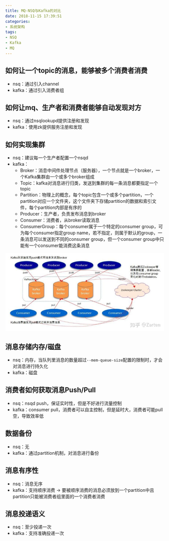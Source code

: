 ```yaml
---
title: MQ-NSQ与Kafka的对比
date: 2018-11-15 17:39:51
categories: 
- 系统架构
tags: 
- NSQ
- Kafka
- MQ
---
```


## 如何让一个topic的消息，能够被多个消费者消费

- nsq：通过引入channel
- kafka：通过引入消费者组

## 如何让mq、生产者和消费者能够自动发现对方

- nsq：通过nsqlookupd提供注册和发现
- kafka：使用zk提供服务注册和发现

## 如何实现集群

- nsq：建议每一个生产者配置一个nsqd
- kafka：
  - Broker：消息中间件处理节点（服务器），一个节点就是一个broker，一个Kafka集群由一个或多个broker组成
  - Topic：kafka对消息进行归类，发送到集群的每一条消息都要指定一个topic
  - Partition：物理上的概念，每个topic包含一个或多个partition，一个partition对应一个文件夹，这个文件夹下存储partition的数据和索引文件，每个partition内部是有序的
  - Producer：生产者，负责发布消息到broker
  - Consumer：消费者，从broker读取消息
  - ConsumerGroup：每个consumer属于一个特定的consumer group，可为每个consumer指定group name，若不指定，则属于默认的group，一条消息可以发送到不同的consumer group，但一个consumer group中只能有一个consumer能消费这条消息

![image](/images/Kafka之基本结构.jpg)

## 消息存储内存/磁盘

- nsq：内存，当队列里消息的数量超过`--mem-queue-size`配置的限制时，才会对消息进行持久化
- kafka：磁盘

## 消费者如何获取消息Push/Pull

- nsq：nsqd push，保证实时性，但是不好进行流量控制
- kafka：consumer pull，消费者可以自主控制，但是延时大，消费者可能pull空，导致效率低

## 数据备份

- nsq：无
- kafka：通过partition机制，对消息进行备份

## 消息有序性

- nsq：消息无序
- kafka：支持顺序消费 -> 要被顺序消费的消息必须放到一个partition中且partition只能被消费者组里面的一个消费者消费

## 消息投递语义

- nsq：至少投递一次
- kafka：支持准确投递一次